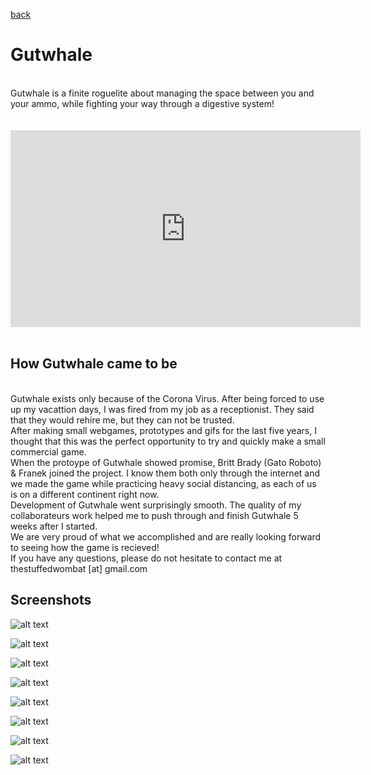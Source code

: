 [back](index) <br>

<h1>Gutwhale</h1>
<br>
Gutwhale is a finite roguelite about managing the space between you and your ammo, while fighting your way through a digestive system!<br>
<br>
<br>

<iframe width="560" height="315" src="https://www.youtube.com/embed/YjufZWGwUo8" frameborder="0" allow="accelerometer; autoplay; encrypted-media; gyroscope; picture-in-picture" allowfullscreen></iframe>
<br>
<br>

<h2>How Gutwhale came to be</h2>
<br>
Gutwhale exists only because of the Corona Virus. After being forced to use up my vacattion days, I was fired from my job as a receptionist. They said that they would rehire me, but they can not be trusted.
<br>
After making small webgames, prototypes and gifs for the last five years, I thought that this was the perfect opportunity to try and quickly make a small commercial game.
<br>
When the protoype of Gutwhale showed promise, Britt Brady (Gato Roboto) & Franek joined the project. I know them both only through the internet and we made the game while practicing heavy social distancing, as each of us is on a different continent right now.
<br>
Development of Gutwhale went surprisingly smooth. The quality of my collaborateurs work helped me to push through and finish Gutwhale 5 weeks after I started.
<br>
We are very proud of what we accomplished and are really looking forward to seeing how the game is recieved!
<br>
If you have any questions, please do not hesitate to contact me at <br>
  thestuffedwombat [at] gmail.com
  

<h2>Screenshots</h2>
  
![alt text](https://i.imgur.com/fDSbNGW.png "Lobby_Hat_Selection")

![alt text](https://i.imgur.com/T2ABBD5.png "Nightmare_Level")

![alt text](https://i.imgur.com/WZbL4mr.png "Sky")

![alt text](https://i.imgur.com/TO1xJ4l.png "The_Van")

![alt text](https://i.imgur.com/YbHuNio.png "The_Whale")

![alt text](https://i.imgur.com/fGZNQPO.png "The_Worm")

![alt text](https://i.imgur.com/ptAfahs.png "The_Star")

![alt text](https://i.imgur.com/T1EeZoR.png "The_Star")

